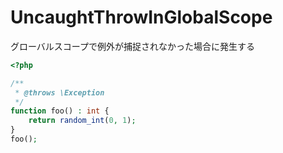 # UncaughtThrowInGlobalScope

グローバルスコープで例外が捕捉されなかった場合に発生する

```php
<?php

/**
 * @throws \Exception
 */
function foo() : int {
    return random_int(0, 1);
}
foo();
```
